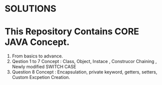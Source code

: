 # SOLUTIONS


#                                                <b> This Repository Contains CORE JAVA Concept. </b>
1. From basics to advance.
2. Qestion 1 to 7 Concept : Class, Object, Instace , Construcor Chaining , Newly modified SWITCH CASE
3. Question 8 Concept :  Encapsulation, private keyword, getters, setters, Custom Excpetion Creation.
